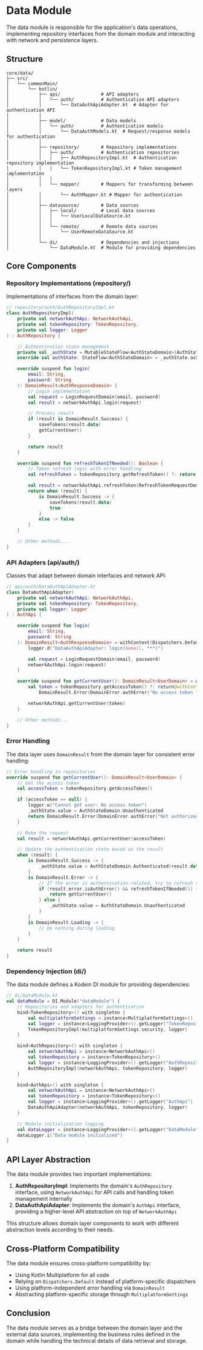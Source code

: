 # Data Module

The data module is responsible for the application's data operations, implementing repository interfaces from the domain
module and interacting with network and persistence layers.

## Structure

```
core/data/
├── src/
│   └── commonMain/
│       └── kotlin/
│           ├── api/               # API adapters
│           │   └── auth/          # Authentication API adapters
│           │       └── DataAuthApiAdapter.kt  # Adapter for authentication API
│           │
│           ├── model/             # Data models
│           │   └── auth/          # Authentication models
│           │       └── DataAuthModels.kt  # Request/response models for authentication
│           │
│           ├── repository/        # Repository implementations
│           │   ├── auth/          # Authentication repositories
│           │   │   ├── AuthRepositoryImpl.kt  # Authentication repository implementation
│           │   │   └── TokenRepositoryImpl.kt # Token management implementation
│           │   │
│           │   └── mapper/        # Mappers for transforming between layers
│           │       └── AuthMapper.kt # Mapper for authentication
│           │
│           ├── datasource/        # Data sources
│           │   ├── local/         # Local data sources
│           │   │   └── UserLocalDataSource.kt
│           │   │
│           │   └── remote/        # Remote data sources
│           │       └── UserRemoteDataSource.kt
│           │
│           └── di/                # Dependencies and injections
│               └── DataModule.kt  # Module for providing dependencies
```

## Core Components

### Repository Implementations (repository/)

Implementations of interfaces from the domain layer:

```kotlin
// repository/auth/AuthRepositoryImpl.kt
class AuthRepositoryImpl(
    private val networkAuthApi: NetworkAuthApi,
    private val tokenRepository: TokenRepository,
    private val logger: Logger
) : AuthRepository {

    // Authentication state management
    private val _authState = MutableStateFlow<AuthStateDomain>(AuthStateDomain.Unauthenticated)
    override val authState: StateFlow<AuthStateDomain> = _authState.asStateFlow()

    override suspend fun login(
        email: String,
        password: String
    ): DomainResult<AuthResponseDomain> {
        // Login implementation
        val request = LoginRequestDomain(email, password)
        val result = networkAuthApi.login(request)

        // Process result
        if (result is DomainResult.Success) {
            saveTokens(result.data)
            getCurrentUser()
        }

        return result
    }

    override suspend fun refreshTokenIfNeeded(): Boolean {
        // Token refresh logic with error handling
        val refreshToken = tokenRepository.getRefreshToken() ?: return false

        val result = networkAuthApi.refreshToken(RefreshTokenRequestDomain(refreshToken))
        return when (result) {
            is DomainResult.Success -> {
                saveTokens(result.data)
                true
            }
            else -> false
        }
    }

    // Other methods...
}
```

### API Adapters (api/auth/)

Classes that adapt between domain interfaces and network API:

```kotlin
// api/auth/DataAuthApiAdapter.kt
class DataAuthApiAdapter(
    private val networkAuthApi: NetworkAuthApi,
    private val tokenRepository: TokenRepository,
    private val logger: Logger
) : AuthApi {

    override suspend fun login(
        email: String,
        password: String
    ): DomainResult<AuthResponseDomain> = withContext(Dispatchers.Default) {
        logger.d("DataAuthApiAdapter: login($email, ***)")

        val request = LoginRequestDomain(email, password)
        networkAuthApi.login(request)
    }

    override suspend fun getCurrentUser(): DomainResult<UserDomain> = withContext(Dispatchers.Default) {
        val token = tokenRepository.getAccessToken() ?: return@withContext
            DomainResult.Error(DomainError.authError("No access token found"))

        networkAuthApi.getCurrentUser(token)
    }

    // Other methods...
}
```

### Error Handling

The data layer uses `DomainResult` from the domain layer for consistent error handling:

```kotlin
// Error handling in repositories
override suspend fun getCurrentUser(): DomainResult<UserDomain> {
    // Get the access token
    val accessToken = tokenRepository.getAccessToken()

    if (accessToken == null) {
        logger.w("Cannot get user: No access token")
        _authState.value = AuthStateDomain.Unauthenticated
        return DomainResult.Error(DomainError.authError("Not authorized"))
    }

    // Make the request
    val result = networkAuthApi.getCurrentUser(accessToken)

    // Update the authentication state based on the result
    when (result) {
        is DomainResult.Success -> {
            _authState.value = AuthStateDomain.Authenticated(result.data)
        }
        is DomainResult.Error -> {
            // If the error is authentication-related, try to refresh the token
            if (result.error.isAuthError() && refreshTokenIfNeeded()) {
                return getCurrentUser()
            } else {
                _authState.value = AuthStateDomain.Unauthenticated
            }
        }
        is DomainResult.Loading -> {
            // Do nothing during loading
        }
    }

    return result
}
```

### Dependency Injection (di/)

The data module defines a Kodein DI module for providing dependencies:

```kotlin
// di/DataModule.kt
val dataModule = DI.Module("dataModule") {
    // Repositories and adapters for authentication
    bind<TokenRepository>() with singleton {
        val multiplatformSettings = instance<MultiplatformSettings>()
        val logger = instance<LoggingProvider>().getLogger("TokenRepository")
        TokenRepositoryImpl(multiplatformSettings.security, logger)
    }

    bind<AuthRepository>() with singleton {
        val networkAuthApi = instance<NetworkAuthApi>()
        val tokenRepository = instance<TokenRepository>()
        val logger = instance<LoggingProvider>().getLogger("AuthRepository")
        AuthRepositoryImpl(networkAuthApi, tokenRepository, logger)
    }

    bind<AuthApi>() with singleton {
        val networkAuthApi = instance<NetworkAuthApi>()
        val tokenRepository = instance<TokenRepository>()
        val logger = instance<LoggingProvider>().getLogger("AuthApi")
        DataAuthApiAdapter(networkAuthApi, tokenRepository, logger)
    }

    // Module initialization logging
    val dataLogger = instance<LoggingProvider>().getLogger("DataModule")
    dataLogger.i("Data module initialized")
}
```

## API Layer Abstraction

The data module provides two important implementations:

1. **AuthRepositoryImpl**: Implements the domain's `AuthRepository` interface, using `NetworkAuthApi` for API calls and
   handling token management internally
2. **DataAuthApiAdapter**: Implements the domain's `AuthApi` interface, providing a higher-level API abstraction on top
   of `NetworkAuthApi`

This structure allows domain layer components to work with different abstraction levels according to their needs.

## Cross-Platform Compatibility

The data module ensures cross-platform compatibility by:

- Using Kotlin Multiplatform for all code
- Relying on `Dispatchers.Default` instead of platform-specific dispatchers
- Using platform-independent error handling via `DomainResult`
- Abstracting platform-specific storage through `MultiplatformSettings`

## Conclusion

The data module serves as a bridge between the domain layer and the external data sources, implementing the business
rules defined in the domain while handling the technical details of data retrieval and storage.
